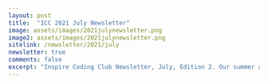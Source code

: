 ```yaml
---
layout: post
title:  "ICC 2021 July Newsletter"
image: assets/images/2021julynewsletter.png
image2: assets/images/2021julynewsletter.png
sitelink: /newsletter/2021/july
newsletter: true
comments: false
excerpt: "Inspire Coding Club Newsletter, July, Edition 2. Our summer activities from July 2021!"
---
```

 
